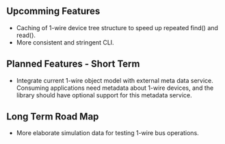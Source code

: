 ## Upcomming Features ##

  * Caching of 1-wire device tree structure to speed up repeated find() and read().
  * More consistent and stringent CLI.

## Planned Features - Short Term ##
  * Integrate current 1-wire object model with external meta data service. Consuming applications need metadata about 1-wire devices, and the library should have optional support for this metadata service.

## Long Term Road Map ##

  * More elaborate simulation data for testing 1-wire bus operations.